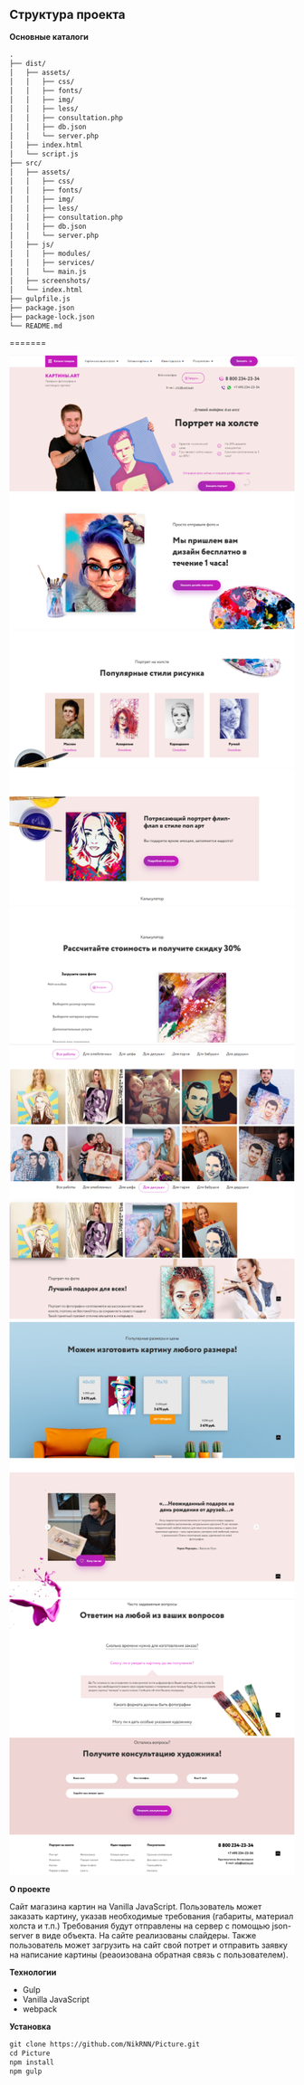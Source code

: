 ## Структура проекта

**Основные каталоги**

```
.
├── dist/
│   ├── assets/
│   │   ├── css/
│   │   ├── fonts/
│   │   ├── img/
│   │   ├── less/
│   │   ├── consultation.php
│   │   ├── db.json
│   │   └── server.php
│   ├── index.html
│   └── script.js
├── src/
│   ├── assets/
│   │   ├── css/
│   │   ├── fonts/
│   │   ├── img/
│   │   ├── less/
│   │   ├── consultation.php
│   │   ├── db.json
│   │   └── server.php
│   ├── js/
│   │   ├── modules/
│   │   ├── services/
│   │   └── main.js
│   ├── screenshots/
│   └── index.html
├── gulpfile.js
├── package.json
├── package-lock.json
└── README.md

```

=======

![Интерфейс приложения](./src/screenshots/screenshot1.png)
![Интерфейс приложения](./src/screenshots/screenshot2.png)
![Интерфейс приложения](./src/screenshots/screenshot3.png)
![Интерфейс приложения](./src/screenshots/screenshot4.png)
![Интерфейс приложения](./src/screenshots/screenshot5.png)
![Интерфейс приложения](./src/screenshots/screenshot6.png)
![Интерфейс приложения](./src/screenshots/screenshot7.png)
![Интерфейс приложения](./src/screenshots/screenshot8.png)
![Интерфейс приложения](./src/screenshots/screenshot9.png)
![Интерфейс приложения](./src/screenshots/screenshot10.png)
![Интерфейс приложения](./src/screenshots/screenshot11.png)

**О проекте**

Сайт магазина картин на Vanilla JavaScript. Пользователь может заказать картину, указав необходимые требования (габариты, материал холста и т.п.) Требования будут отправлены на сервер с помощью json-server в виде объекта. На сайте реализованы слайдеры. Также пользователь может загрузить на сайт свой потрет и отправить заявку на написание картины (реаоизована обратная связь с пользователем).

**Технологии**

- Gulp
- Vanilla JavaScript
- webpack

**Установка**

```
git clone https://github.com/NikRNN/Picture.git
cd Picture
npm install
npm gulp
```
